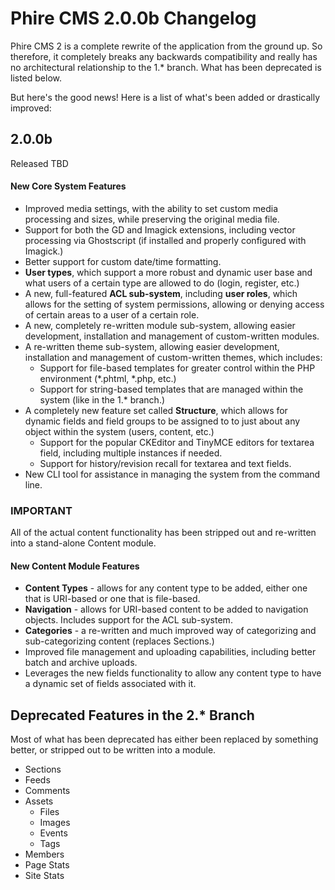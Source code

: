 Phire CMS 2.0.0b Changelog
==========================

Phire CMS 2 is a complete rewrite of the application from the ground up. So therefore,
it completely breaks any backwards compatibility and really has no architectural
relationship to the 1.* branch. What has been deprecated is listed below.

But here's the good news! Here is a list of what's been added or drastically improved:

2.0.0b
------
Released TBD

#### New Core System Features

* Improved media settings, with the ability to set custom media processing and sizes, while
  preserving the original media file.
* Support for both the GD and Imagick extensions, including vector processing via
  Ghostscript (if installed and properly configured with Imagick.)
* Better support for custom date/time formatting.
* __User types__, which support a more robust and dynamic user base and what users of a certain
  type are allowed to do (login, register, etc.)
* A new, full-featured __ACL sub-system__, including __user roles__, which allows for the setting of system
  permissions, allowing or denying access of certain areas to a user of a certain role.
* A new, completely re-written module sub-system, allowing easier development, installation and
  management of custom-written modules.
* A re-written theme sub-system, allowing easier development, installation and management of
  custom-written themes, which includes:
    - Support for file-based templates for greater control within the PHP environment (*.phtml, *.php, etc.)
    - Support for string-based templates that are managed within the system (like in the 1.* branch.)
* A completely new feature set called __Structure__, which allows for dynamic fields and field groups to be
  assigned to to just about any object within the system (users, content, etc.)
    - Support for the popular CKEditor and TinyMCE editors for textarea field, including multiple
      instances if needed.
    - Support for history/revision recall for textarea and text fields.
* New CLI tool for assistance in managing the system from the command line.

### IMPORTANT
All of the actual content functionality has been stripped out and re-written into a stand-alone Content module.

#### New Content Module Features

* __Content Types__ - allows for any content type to be added, either one that is URI-based or one
  that is file-based.
* __Navigation__ - allows for URI-based content to be added to navigation objects. Includes support for
  the ACL sub-system.
* __Categories__ - a re-written and much improved way of categorizing and sub-categorizing content
  (replaces Sections.)
* Improved file management and uploading capabilities, including better batch and archive uploads.
* Leverages the new fields functionality to allow any content type to have a dynamic set of fields
  associated with it.


Deprecated Features in the 2.* Branch
-------------------------------------

Most of what has been deprecated has either been replaced by something better, or stripped out
to be written into a module.

* Sections
* Feeds
* Comments
* Assets
    - Files
    - Images
    - Events
    - Tags
* Members
* Page Stats
* Site Stats

